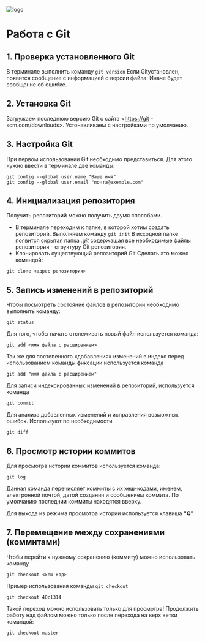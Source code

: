 ![logo](Git-Logo-1788C.png )

# Работа с Git

## 1. Проверка установленного Git

В терминале выполнить команду `git version`
Если Gitустановлен, появится сообщение с информацией о версии файла. Иначе будет сообщение об ошибке.

## 2.  Установка Git

Загружаем последнюю версию Git с сайта <<https://git> -scm.com/downlouds>.
Устонавливаем с настройками по умолчанию.

## 3. Настройка Git

При первом использовании Git необходимо представиться.
Для этого нужно ввести в терминале две команды:

```
git config --global user.name "Ваше имя"
git config --global user.email "почта@exemple.com"
```

## 4. Инициализация репозитория

Получить репозиторий можно получить двумя способами.

* В терминале переходим к папке, в которой хотим создать репозиторий.
Выполняем команду `git init`
В исходной папке появится скрытая папка *.git* содержащая все необходимые файлы репозитория - структуру Git репозитория.
* Клонировать существующий репозиторий Git
Сделать это можно командой:

```
git clone <адрес репозитория>
```

## 5. Запись изменений в репозиторий

Чтобы посмотреть состояние файлов в репозитории необходимо выполнить команду:

```
git status
```

Для того, чтобы начать отслеживать новый файл используется команда:

```
git add <имя файла с расширением>
```

Так же для постепенного «добавления» изменений в индекс перед использованием команды фиксации используется команда

```
git add "имя файла с расширением"
```

Для   записи индексированных изменений в репозиторий, используется команда

```
git commit
```

Для анализа добавленных изменений и исправления возможных ошибок. Используют по необходимости

```
git diff
```

## 6. Просмотр истории коммитов

Для просмотра истории коммитов используется команда:

```
git log
```

Данная команда перечисляет коммиты с их хеш-кодами, именем, электронной почтой, датой создания и сообщением коммита.
По умолчанию последнии коммиты находятся вверху.

Для выхода из режима просмотра истории используется клавиша **"Q"**

## 7. Перемещение между сохранениями (коммитами)

Чтобы перейти к нужному сохранению (коммиту) можно использовать команду

```
git checkout <хеш-код>
```

 Пример использования команды `git checkout`

```
git checkout 40c1314
```

Такой переход можно использовать только для просмотра!
Продолжить работу над файлом можно только после перехода на верх ветки командой:

```
git checkout master
```
